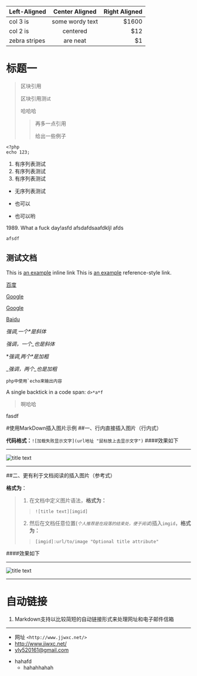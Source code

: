 | Left-Aligned  | Center Aligned  | Right Aligned |
| :------------ |:---------------:| -----:|
| col 3 is      | some wordy text | $1600 |
| col 2 is      | centered        |   $12 |
| zebra stripes | are neat        |    $1 |
标题一
=======
>区块引用
>
>区块引用测`试`
>
>哈哈哈
>
>>再多一点引用
>>
>>给出一些例子
>>
```
<?php
echo 123;
```

1. 有序列表测试
2. 有序列表测试
3. 有序列表测试
<!---->
* 无序列表测试

+ 也可以

- 也可以哟
<!---->
1989\. What a fuck day!asfd
afsdafdsaafdkljl
afds

```
afsdf
```
测试文档
-------------------------------------------
This is [an example](http://www.baidu.com"haha") inline link
This is [an example][id] reference-style link.

   [id]: http://example.com/
   "Optional Title Here"

[百度](http://www.baidu.com "百度")

[Google][]

<!--[Google]:http://google.com -->

[Google][Google]

[Baidu][Baidu]

[Baidu]:http://www.baidu.com "百度"
[Google]:http://www.google.com "google"

*强调,一个\*是斜体*

_强调，一个\_也是斜体_

**强调,两个\**是加粗**

__强调，两个\__也是加粗__

``php中使用`echo来输出内容``

A single backtick in a code span:  ``d>*a*f``
>啊哈哈

fasdf

#使用MarkDown插入图片示例
##一、行内直接插入图片（行内式）

**代码格式：**`![加载失败显示文字](url地址 "鼠标放上去显示文字")`
####效果如下
***
![title text](http://s7.static.jjwxc.net/images/logo.jpg "Optional title")
***

##二、更有利于文档阅读的插入图片（参考式）

__格式为__：
>1. 在文档中定义图片语法，**格式为：**
>>`![title text][imgid]`
>2. 然后在文档任意位置(*<small>个人推荐是在段落的结束处，便于阅读</small>*)插入`imgid`，**格式为：**
>>`[imgid]:url/to/image "Optional title attribute"`

####效果如下
***
![title text][imgid]

[imgid]:http://s7.static.jjwxc.net/images/logo.jpg "Optional title"
***

自动链接
=====
1. Markdown支持以比较简短的自动链接形式来处理网址和电子邮件信箱
------
* 网址 `<http://www.jjwxc.net/>`
* <http://www.jjwxc.net/>
* <yly520161@gmail.com>
<!---->
* hahafd
    * hahahhahah


